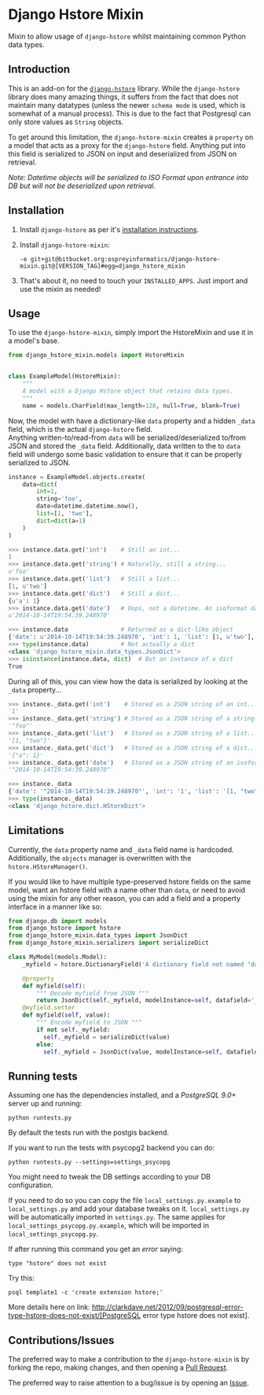 # Django Hstore Mixin

Mixin to allow usage of `django-hstore` whilst maintaining common Python
data types.

## Introduction

This is an add-on for the [`django-hstore`](https://github.com/djangonauts/django-hstore) library.  While the `django-hstore`
library does many amazing things, it suffers from the fact that does not maintain many datatypes (unless the newer `schema mode`
is used, which is somewhat of a manual process).  This is due to the fact that Postgresql can only store values as `String` objects.

To get around this limitation, the `django-hstore-mixin` creates a `property` on a model that acts as a proxy for the `django-hstore`
field.  Anything put into this field is serialized to JSON on input and deserialized from JSON on retrieval.

_Note: Datetime objects will be serialized to ISO Format upon entrance
into DB but will not be deserialized upon retrieval._

## Installation

1. Install `django-hstore` as per it's [installation instructions](http://djangonauts.github.io/django-hstore/#_install).

2. Install `django-hstore-mixin`:

    `-e git+git@bitbucket.org:ospreyinformatics/django-hstore-mixin.git@[VERSION_TAG]#egg=django_hstore_mixin`

3. That's about it, no need to touch your `INSTALLED_APPS`.  Just import and use the mixin as needed!

## Usage

To use the `django-hstore-mixin`, simply import the HstoreMixin and use it in a model's base.

``` python
from django_hstore_mixin.models import HstoreMixin


class ExampleModel(HstoreMixin):
    """
    A model with a Django Hstore object that retains data types.
    """
    name = models.CharField(max_length=128, null=True, blank=True)
```

Now, the model with have a dictionary-like `data` property and a hidden `_data` field, which is the actual `django-hstore` field.  
Anything written-to/read-from `data` will be serialized/deserialized to/from JSON and stored the `_data` field.  Additionally, data written to the
to `data` field will undergo some basic validation to ensure that it can be properly serialized to JSON.

``` python
instance = ExampleModel.objects.create(
    data=dict(
        int=1,
        string='foo',
        date=datetime.datetime.now(),
        list=[1, 'two'],
        dict=dict(a=1)
    )
)

>>> instance.data.get('int')    # Still an int...
1
>>> instance.data.get('string') # Naturally, still a string...
u'foo'
>>> instance.data.get('list')   # Still a list...
[1, u'two']
>>> instance.data.get('dict')   # Still a dict...
{u'a': 1}
>>> instance.data.get('date')   # Oops, not a datetime. An isoformat datetime string...
u'2014-10-14T19:54:39.248970'

>>> instance.data               # Returned as a dict-like object
{'date': u'2014-10-14T19:54:39.248970', 'int': 1, 'list': [1, u'two'], 'string': u'foo', 'dict': {u'a': 1}}
>>> type(instance.data)         # Not actually a dict
<class 'django_hstore_mixin.data_types.JsonDict'>
>>> isinstance(instance.data, dict)  # But an instance of a dict
True
```


During all of this, you can view how the data is serialized by looking at the `_data` property...

``` python
>>> instance._data.get('int')    # Stored as a JSON string of an int...
'1'
>>> instance._data.get('string') # Stored as a JSON string of a string...
'"foo"'
>>> instance._data.get('list')   # Stored as a JSON string of a list...
'[1, "two"]'
>>> instance._data.get('dict')   # Stored as a JSON string of a dict...
'{"a": 1}'
>>> instance._data.get('date')   # Stored as a JSON string of an isoformat datetime string...
'"2014-10-14T19:54:39.248970"'

>>> instance._data
{'date': '"2014-10-14T19:54:39.248970"', 'int': '1', 'list': '[1, "two"]', 'string': '"foo"', 'dict': '{"a": 1}'}
>>> type(instance._data)
<class 'django_hstore.dict.HStoreDict'>
```

## Limitations

Currently, the `data` property name and `_data` field name is hardcoded.  Additionally, the `objects`
manager is overwritten with the `hstore.HStoreManager()`.

If you would like to have multiple type-preserved hstore fields on the
same model, want an hstore field with a name other than `data`, or need
to avoid using the mixin for any other reason, you can add a field and
a property interface in a manner like so:

``` python
from django.db import models
from django_hstore import hstore
from django_hstore_mixin.data_types import JsonDict
from django_hstore_mixin.serializers import serializeDict

class MyModel(models.Model):
    _myfield = hstore.DictionaryField('A dictionary field not named "data"')  # Hidden by prepending with an underscore

    @property
    def myfield(self):
        """ Decode myfield from JSON """
        return JsonDict(self._myfield, modelInstance=self, datafield='_myfield')
    @myfield.setter
    def myfield(self, value):
        """ Encode myfield to JSON """
        if not self._myfield:
          self._myfield = serializeDict(value)
        else:
          self._myfield = JsonDict(value, modelInstance=self, datafield='_myfield')

```



## Running tests

Assuming one has the dependencies installed, and a *PostgreSQL 9.0+* server up and
running:

    python runtests.py

By default the tests run with the postgis backend.

If you want to run the tests with psycopg2 backend you can do:

    python runtests.py --settings=settings_psycopg

You might need to tweak the DB settings according to your DB configuration.

If you need to do so you can copy the file `local_settings.py.example` to `local_settings.py` and add
your database tweaks on it. `local_settings.py` will be automatically imported in `settings.py`.
The same applies for `local_settings_psycopg.py.example`, which will be imported in
`local_settings_psycopg.py`.

If after running this command you get an *error* saying:

    type "hstore" does not exist

Try this:

    psql template1 -c 'create extension hstore;'

More details here on link: http://clarkdave.net/2012/09/postgresql-error-type-hstore-does-not-exist/[PostgreSQL error type hstore does not exist].

## Contributions/Issues

The preferred way to make a contribution to the `django-hstore-mixin` is by forking the repo, making changes, and then opening a [Pull Request](pull-requests).

The preferred way to raise attention to a bug/issue is by opening an [Issue](issues).
